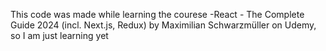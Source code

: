 This code was made while learning the courese -React - The Complete Guide 2024 (incl. Next.js, Redux)
by Maximilian Schwarzmüller on Udemy, so I am just learning yet
